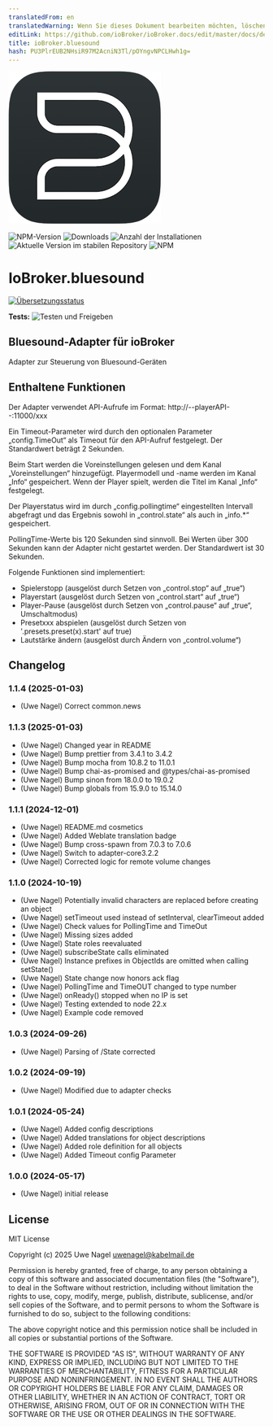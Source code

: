```yaml
---
translatedFrom: en
translatedWarning: Wenn Sie dieses Dokument bearbeiten möchten, löschen Sie bitte das Feld "translationsFrom". Andernfalls wird dieses Dokument automatisch erneut übersetzt
editLink: https://github.com/ioBroker/ioBroker.docs/edit/master/docs/de/adapterref/iobroker.bluesound/README.md
title: ioBroker.bluesound
hash: PU3PlrEUB2NHsiR97M2AcniN3Tl/pOYngvNPCLHwh1g=
---
```

![Logo](../../../en/adapterref/iobroker.bluesound/admin/bluesound.png)

![NPM-Version](https://img.shields.io/npm/v/iobroker.bluesound.svg)
![Downloads](https://img.shields.io/npm/dm/iobroker.bluesound.svg)
![Anzahl der Installationen](https://iobroker.live/badges/bluesound-installed.svg)
![Aktuelle Version im stabilen Repository](https://iobroker.live/badges/bluesound-stable.svg)
![NPM](https://nodei.co/npm/iobroker.bluesound.png?downloads=true)

# IoBroker.bluesound
[![Übersetzungsstatus](https://weblate.iobroker.net/widgets/adapters/-/bluesound/svg-badge.svg)](https://weblate.iobroker.net/engage/adapters/?utm_source=widget)

**Tests:** ![Testen und Freigeben](https://github.com/Uwe1958/ioBroker.bluesound/workflows/Test%20and%20Release/badge.svg)

## Bluesound-Adapter für ioBroker
Adapter zur Steuerung von Bluesound-Geräten

## Enthaltene Funktionen
Der Adapter verwendet API-Aufrufe im Format: http://--playerAPI--:11000/xxx

Ein Timeout-Parameter wird durch den optionalen Parameter „config.TimeOut“ als Timeout für den API-Aufruf festgelegt. Der Standardwert beträgt 2 Sekunden.

Beim Start werden die Voreinstellungen gelesen und dem Kanal „Voreinstellungen“ hinzugefügt.
Playermodell und -name werden im Kanal „Info“ gespeichert.
Wenn der Player spielt, werden die Titel im Kanal „Info“ festgelegt.

Der Playerstatus wird im durch „config.pollingtime“ eingestellten Intervall abgefragt und das Ergebnis sowohl in „control.state“ als auch in „info.\*“ gespeichert.

PollingTime-Werte bis 120 Sekunden sind sinnvoll. Bei Werten über 300 Sekunden kann der Adapter nicht gestartet werden. Der Standardwert ist 30 Sekunden.

Folgende Funktionen sind implementiert:

- Spielerstopp (ausgelöst durch Setzen von „control.stop“ auf „true“)
- Playerstart (ausgelöst durch Setzen von „control.start“ auf „true“)
- Player-Pause (ausgelöst durch Setzen von „control.pause“ auf „true“, Umschaltmodus)
- Presetxxx abspielen (ausgelöst durch Setzen von '.presets.preset(x).start' auf true)
- Lautstärke ändern (ausgelöst durch Ändern von „control.volume“)

## Changelog

<!--
    Placeholder for the next version (at the beginning of the line):
    ### **WORK IN PROGRESS**
-->
### 1.1.4 (2025-01-03)

- (Uwe Nagel) Correct common.news

### 1.1.3 (2025-01-03)

- (Uwe Nagel) Changed year in README
- (Uwe Nagel) Bump prettier from 3.4.1 to 3.4.2
- (Uwe Nagel) Bump mocha from 10.8.2 to 11.0.1
- (Uwe Nagel) Bump chai-as-promised and @types/chai-as-promised
- (Uwe Nagel) Bump sinon from 18.0.0 to 19.0.2
- (Uwe Nagel) Bump globals from 15.9.0 to 15.14.0

### 1.1.1 (2024-12-01)

- (Uwe Nagel) README.md cosmetics
- (Uwe Nagel) Added Weblate translation badge
- (Uwe Nagel) Bump cross-spawn from 7.0.3 to 7.0.6
- (Uwe Nagel) Switch to adapter-core3.2.2
- (Uwe Nagel) Corrected logic for remote volume changes

### 1.1.0 (2024-10-19)

- (Uwe Nagel) Potentially invalid characters are replaced before creating an object
- (Uwe Nagel) setTimeout used instead of setInterval, clearTimeout added
- (Uwe Nagel) Check values for PollingTime and TimeOut
- (Uwe Nagel) Missing sizes added
- (Uwe Nagel) State roles reevaluated
- (Uwe Nagel) subscribeState calls eliminated
- (Uwe Nagel) Instance prefixes in ObjectIds are omitted when calling setState()
- (Uwe Nagel) State change now honors ack flag
- (Uwe Nagel) PollingTime and TimeOUT changed to type number
- (Uwe Nagel) onReady() stopped when no IP is set
- (Uwe Nagel) Testing extended to node 22.x
- (Uwe Nagel) Example code removed

### 1.0.3 (2024-09-26)

- (Uwe Nagel) Parsing of /State corrected

### 1.0.2 (2024-09-19)

- (Uwe Nagel) Modified due to adapter checks

### 1.0.1 (2024-05-24)

- (Uwe Nagel) Added config descriptions
- (Uwe Nagel) Added translations for object descriptions
- (Uwe Nagel) Added role definition for all objects
- (Uwe Nagel) Added Timeout config Parameter

### 1.0.0 (2024-05-17)

- (Uwe Nagel) initial release

## License

MIT License

Copyright (c) 2025 Uwe Nagel <uwenagel@kabelmail.de>

Permission is hereby granted, free of charge, to any person obtaining a copy
of this software and associated documentation files (the "Software"), to deal
in the Software without restriction, including without limitation the rights
to use, copy, modify, merge, publish, distribute, sublicense, and/or sell
copies of the Software, and to permit persons to whom the Software is
furnished to do so, subject to the following conditions:

The above copyright notice and this permission notice shall be included in all
copies or substantial portions of the Software.

THE SOFTWARE IS PROVIDED "AS IS", WITHOUT WARRANTY OF ANY KIND, EXPRESS OR
IMPLIED, INCLUDING BUT NOT LIMITED TO THE WARRANTIES OF MERCHANTABILITY,
FITNESS FOR A PARTICULAR PURPOSE AND NONINFRINGEMENT. IN NO EVENT SHALL THE
AUTHORS OR COPYRIGHT HOLDERS BE LIABLE FOR ANY CLAIM, DAMAGES OR OTHER
LIABILITY, WHETHER IN AN ACTION OF CONTRACT, TORT OR OTHERWISE, ARISING FROM,
OUT OF OR IN CONNECTION WITH THE SOFTWARE OR THE USE OR OTHER DEALINGS IN THE
SOFTWARE.